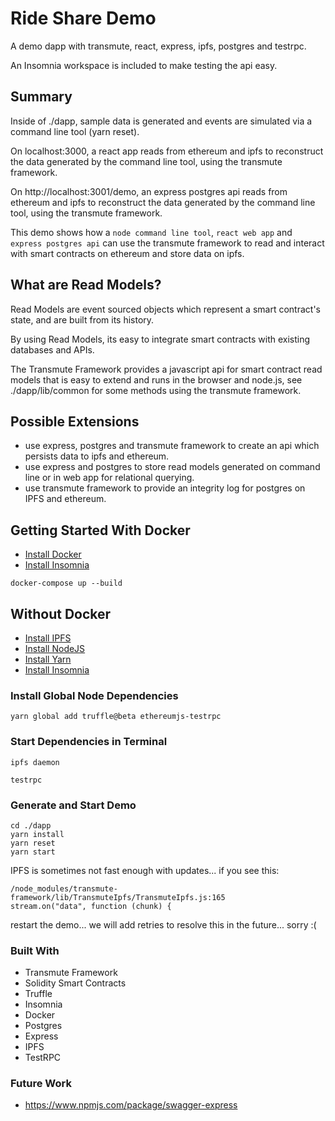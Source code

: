 # Ride Share Demo

A demo dapp with transmute, react, express, ipfs, postgres and testrpc.

An Insomnia workspace is included to make testing the api easy.

## Summary

Inside of ./dapp, sample data is generated and events are simulated via a command line tool (yarn reset).

On localhost:3000, a react app reads from ethereum and ipfs to reconstruct the data generated by the command line tool, using the transmute framework.

On http://localhost:3001/demo, an express postgres api reads from ethereum and ipfs to reconstruct the data generated by the command line tool, using the transmute framework.

This demo shows how a `node command line tool`, `react web app` and `express postgres api` can use the transmute framework to read and interact with smart contracts on ethereum and store data on ipfs.

## What are Read Models?

Read Models are event sourced objects which represent a smart contract's state, and are built from its history.

By using Read Models, its easy to integrate smart contracts with existing databases and APIs.

The Transmute Framework provides a javascript api for smart contract read models that is easy to extend and runs in the browser and node.js, see ./dapp/lib/common for some methods using the transmute framework.

## Possible Extensions

* use express, postgres and transmute framework to create an api which persists data to ipfs and ethereum.
* use express and postgres to store read models generated on command line or in web app for relational querying.
* use transmute framework to provide an integrity log for postgres on IPFS and ethereum.

## Getting Started With Docker

* [Install Docker](https://docs.docker.com/engine/installation/)
* [Install Insomnia](https://insomnia.rest/)

```
docker-compose up --build
```

## Without Docker

* [Install IPFS](https://ipfs.io/docs/install/)
* [Install NodeJS](https://nodejs.org/en/download/)
* [Install Yarn](https://yarnpkg.com/lang/en/docs/install/)
* [Install Insomnia](https://insomnia.rest/)

### Install Global Node Dependencies

```
yarn global add truffle@beta ethereumjs-testrpc
```

### Start Dependencies in Terminal

```
ipfs daemon
```

```
testrpc
```

### Generate and Start Demo

```
cd ./dapp
yarn install
yarn reset
yarn start
```

IPFS is sometimes not fast enough with updates... if you see this:

```
/node_modules/transmute-framework/lib/TransmuteIpfs/TransmuteIpfs.js:165
stream.on("data", function (chunk) {
```

restart the demo... we will add retries to resolve this in the future... sorry :(

### Built With

* Transmute Framework
* Solidity Smart Contracts
* Truffle
* Insomnia
* Docker
* Postgres
* Express
* IPFS
* TestRPC

### Future Work

* https://www.npmjs.com/package/swagger-express
